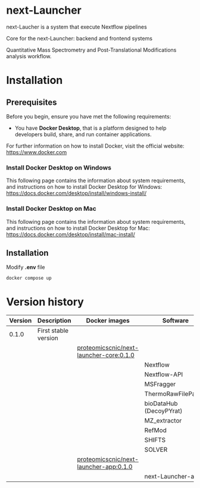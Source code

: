 # next-Launcher

next-Laucher is a system that execute Nextflow pipelines

Core for the next-Launcher: backend and frontend systems

Quantitative Mass Spectrometry and Post-Translational Modifications analysis workflow.

# Installation

## Prerequisites
Before you begin, ensure you have met the following requirements:

- You have **Docker Desktop**, that is a platform designed to help developers build, share, and run container applications.

For further information on how to install Docker, visit the official website: https://www.docker.com

### Install Docker Desktop on Windows

This following page contains the information about system requirements, and instructions on how to install Docker Desktop for Windows:
https://docs.docker.com/desktop/install/windows-install/


### Install Docker Desktop on Mac

This following page contains the information about system requirements, and instructions on how to install Docker Desktop for Mac:
https://docs.docker.com/desktop/install/mac-install/


<!-- 
- Git, git-LFS??
- Make??
- Docker engine

Install Make on Windows????

Directly download from Make for Windows:
https://gnuwin32.sourceforge.net/packages/make.htm
 -->


## Installation

Modify **.env** file

```
docker compose up
```

# Version history

| Version | Description                  | Docker images                                                                        			                          | Software                    | Version |
|---------|------------------------------|----------------------------------------------------------------------------------------------------------------------|-----------------------------|---------|
| 0.1.0   | First stable version         |                                                                                                                      |                             |         |
|         |                              | [proteomicscnic/next-launcher-core:0.1.0](https://cloud.sylabs.io/library/proteomicscnic/next-launcher/ptm-compass)	|                             |         |
|         |                              |                                                                                                                      | Nextflow                    | 23.10.1 |
|         |                              |                                                                                                                      | Nextflow-API                | 0.0.1   |
|         |                              |                                                                                                                      | MSFragger                   | 3.8     |
|         |                              |                                                                                                                      | ThermoRawFileParser         | 1.4.2   |
|         |                              |                                                                                                                      | bioDataHub (DecoyPYrat)     | 2.13    |
|         |                              |                                                                                                                      | MZ_extractor                | 1.0     |
|         |                              |                                                                                                                      | RefMod                      | 0.4.3   |
|         |                              |                                                                                                                      | SHIFTS                      | 0.4.3   |
|         |                              |                                                                                                                      | SOLVER                      | 1.0     |
|         |                              | [proteomicscnic/next-launcher-app:0.1.0](https://cloud.sylabs.io/library/proteomicscnic/next-launcher/ptm-compass)	  |                             |         |
|         |                              |                                                                                                                      | next-Launcher-app           | 0.1.0   |
